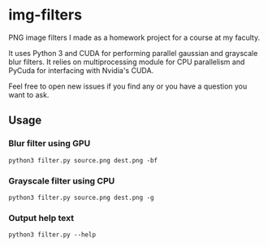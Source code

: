 # img-filters

PNG image filters I made as a homework project for a course at my faculty.

It uses Python 3 and CUDA for performing parallel gaussian and grayscale blur filters. It relies on multiprocessing module for CPU parallelism and PyCuda for interfacing with Nvidia's CUDA.

Feel free to open new issues if you find any or you have a question you want to ask.

## Usage
### Blur filter using GPU

`python3 filter.py source.png dest.png -bf`

### Grayscale filter using CPU

`python3 filter.py source.png dest.png -g`

### Output help text

`python3 filter.py --help`
